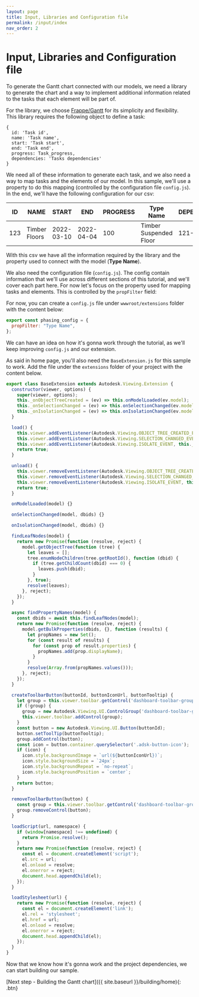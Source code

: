 ```yaml
---
layout: page
title: Input, Libraries and Configuration file
permalink: /input/index
nav_order: 2
---
```


# Input, Libraries and Configuration file

To generate the Gantt chart connected with our models, we need a library to generate the chart and a way to implement additional information related to the tasks that each element will be part of.

For the library, we choose [Frappe/Gantt](https://frappe.io/gantt) for its simplicity and flexibility. <br /> This library requires the following object to define a task:

```
{
  id: 'Task id',
  name: 'Task name',
  start: 'Task start',
  end: 'Task end',
  progress: Task_progress,
  dependencies: 'Tasks dependencies'
}
```

We need all of these information to generate each task, and we also need a way to map tasks and the elements of our model. In this sample, we'll use a property to do this mapping (controlled by the configuration file `config.js`). <br /> In the end, we'll have the following configuration for our csv:

| ID  | NAME          | START      | END        | PROGRESS | Type Name              | DEPENDENCIES |
| --- | ------------- | ---------- | ---------- | -------- | ---------------------- | ------------ |
| 123 | Timber Floors | 2022-03-10 | 2022-04-04 | 100      | Timber Suspended Floor | 121-122      |

With this csv we have all the information required by the library and the property used to connect with the model (**Type Name**).

We also need the configuration file (`config.js`). The config contain information that we'll use across different sections of this tutorial, and we'll cover each part here. For now let's focus on the property used for mapping tasks and elements. This is controlled by the `propFilter` field:

For now, you can create a `config.js` file under `wwwroot/extensions` folder with the content below:

```js
export const phasing_config = {
  propFilter: "Type Name",
};
```

We can have an idea on how it's gonna work through the tutorial, as we'll keep improving `config.js` and our extension.

As said in home page, you'll also need the `BaseExtension.js` for this sample to work.
Add the file under the `extensions` folder of your project with the content below.

```js
export class BaseExtension extends Autodesk.Viewing.Extension {
  constructor(viewer, options) {
    super(viewer, options);
    this._onObjectTreeCreated = (ev) => this.onModelLoaded(ev.model);
    this._onSelectionChanged = (ev) => this.onSelectionChanged(ev.model, ev.dbIdArray);
    this._onIsolationChanged = (ev) => this.onIsolationChanged(ev.model, ev.nodeIdArray);
  }

  load() {
    this.viewer.addEventListener(Autodesk.Viewing.OBJECT_TREE_CREATED_EVENT, this._onObjectTreeCreated);
    this.viewer.addEventListener(Autodesk.Viewing.SELECTION_CHANGED_EVENT, this._onSelectionChanged);
    this.viewer.addEventListener(Autodesk.Viewing.ISOLATE_EVENT, this._onIsolationChanged);
    return true;
  }

  unload() {
    this.viewer.removeEventListener(Autodesk.Viewing.OBJECT_TREE_CREATED_EVENT, this._onObjectTreeCreated);
    this.viewer.removeEventListener(Autodesk.Viewing.SELECTION_CHANGED_EVENT, this._onSelectionChanged);
    this.viewer.removeEventListener(Autodesk.Viewing.ISOLATE_EVENT, this._onIsolationChanged);
    return true;
  }

  onModelLoaded(model) {}

  onSelectionChanged(model, dbids) {}

  onIsolationChanged(model, dbids) {}

  findLeafNodes(model) {
    return new Promise(function (resolve, reject) {
      model.getObjectTree(function (tree) {
        let leaves = [];
        tree.enumNodeChildren(tree.getRootId(), function (dbid) {
          if (tree.getChildCount(dbid) === 0) {
            leaves.push(dbid);
          }
        }, true);
        resolve(leaves);
      }, reject);
    });
  }

  async findPropertyNames(model) {
    const dbids = await this.findLeafNodes(model);
    return new Promise(function (resolve, reject) {
      model.getBulkProperties(dbids, {}, function (results) {
        let propNames = new Set();
        for (const result of results) {
          for (const prop of result.properties) {
            propNames.add(prop.displayName);
          }
        }
        resolve(Array.from(propNames.values()));
      }, reject);
    });
  }

  createToolbarButton(buttonId, buttonIconUrl, buttonTooltip) {
    let group = this.viewer.toolbar.getControl('dashboard-toolbar-group');
    if (!group) {
      group = new Autodesk.Viewing.UI.ControlGroup('dashboard-toolbar-group');
      this.viewer.toolbar.addControl(group);
    }
    const button = new Autodesk.Viewing.UI.Button(buttonId);
    button.setToolTip(buttonTooltip);
    group.addControl(button);
    const icon = button.container.querySelector('.adsk-button-icon');
    if (icon) {
      icon.style.backgroundImage = `url(${buttonIconUrl})`; 
      icon.style.backgroundSize = `24px`; 
      icon.style.backgroundRepeat = `no-repeat`; 
      icon.style.backgroundPosition = `center`; 
    }
    return button;
  }

  removeToolbarButton(button) {
    const group = this.viewer.toolbar.getControl('dashboard-toolbar-group');
    group.removeControl(button);
  }

  loadScript(url, namespace) {
    if (window[namespace] !== undefined) {
      return Promise.resolve();
    }
    return new Promise(function (resolve, reject) {
      const el = document.createElement('script');
      el.src = url;
      el.onload = resolve;
      el.onerror = reject;
      document.head.appendChild(el);
    });
  }

  loadStylesheet(url) {
    return new Promise(function (resolve, reject) {
      const el = document.createElement('link');
      el.rel = 'stylesheet';
      el.href = url;
      el.onload = resolve;
      el.onerror = reject;
      document.head.appendChild(el);
    });
  }
}
```

Now that we know how it's gonna work and the project dependencies, we can start building our sample.

[Next step - Building the Gantt chart]({{ site.baseurl }}/building/home){: .btn}
